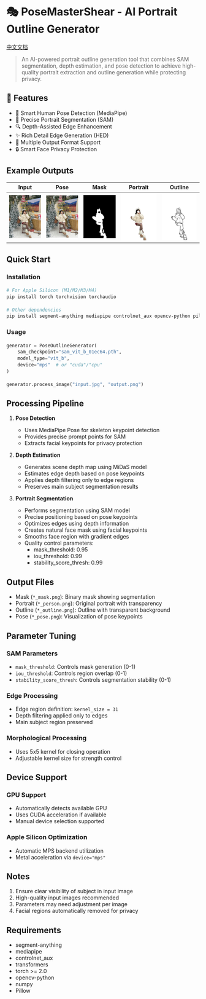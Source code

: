 # 🎭 PoseMasterShear - AI Portrait Outline Generator

[中文文档](README_CN.md)

> An AI-powered portrait outline generation tool that combines SAM segmentation, depth estimation, and pose detection to achieve high-quality portrait extraction and outline generation while protecting privacy.

## 🌟 Features

- 🤖 Smart Human Pose Detection (MediaPipe)
- 🎯 Precise Portrait Segmentation (SAM)
- 🔍 Depth-Assisted Edge Enhancement
- ✨ Rich Detail Edge Generation (HED)
- 🎨 Multiple Output Format Support
- 🔒 Smart Face Privacy Protection

## Example Outputs

| Input | Pose | Mask | Portrait | Outline |
|:-----:|:----:|:----:|:--------:|:-------:|
| <img src="demo/5.jpg" width="150"> | <img src="demo/5_mask_pose.png" width="150"> | <img src="demo/5_mask_mask.png" width="150"> | <img src="demo/5_mask_person.png" width="150"> | <img src="demo/5_mask_outline.png" width="150"> |

## Quick Start

### Installation
```bash
# For Apple Silicon (M1/M2/M3/M4)
pip install torch torchvision torchaudio

# Other dependencies
pip install segment-anything mediapipe controlnet_aux opencv-python pillow
```

### Usage
```python
generator = PoseOutlineGenerator(
    sam_checkpoint="sam_vit_b_01ec64.pth",
    model_type="vit_b",
    device="mps"  # or "cuda"/"cpu"
)

generator.process_image("input.jpg", "output.png")
```

## Processing Pipeline

1. **Pose Detection**
   - Uses MediaPipe Pose for skeleton keypoint detection
   - Provides precise prompt points for SAM
   - Extracts facial keypoints for privacy protection

2. **Depth Estimation**
   - Generates scene depth map using MiDaS model
   - Estimates edge depth based on pose keypoints
   - Applies depth filtering only to edge regions
   - Preserves main subject segmentation results

3. **Portrait Segmentation**
   - Performs segmentation using SAM model
   - Precise positioning based on pose keypoints
   - Optimizes edges using depth information
   - Creates natural face mask using facial keypoints
   - Smooths face region with gradient edges
   - Quality control parameters:
     - mask_threshold: 0.95
     - iou_threshold: 0.99
     - stability_score_thresh: 0.99

## Output Files

- Mask (`*_mask.png`): Binary mask showing segmentation
- Portrait (`*_person.png`): Original portrait with transparency
- Outline (`*_outline.png`): Outline with transparent background
- Pose (`*_pose.png`): Visualization of pose keypoints

## Parameter Tuning

### SAM Parameters
- `mask_threshold`: Controls mask generation (0-1)
- `iou_threshold`: Controls region overlap (0-1)
- `stability_score_thresh`: Controls segmentation stability (0-1)

### Edge Processing
- Edge region definition: `kernel_size = 31`
- Depth filtering applied only to edges
- Main subject region preserved

### Morphological Processing
- Uses 5x5 kernel for closing operation
- Adjustable kernel size for strength control

## Device Support

### GPU Support
- Automatically detects available GPU
- Uses CUDA acceleration if available
- Manual device selection supported

### Apple Silicon Optimization
- Automatic MPS backend utilization
- Metal acceleration via `device="mps"`

## Notes

1. Ensure clear visibility of subject in input image
2. High-quality input images recommended
3. Parameters may need adjustment per image
4. Facial regions automatically removed for privacy

## Requirements

- segment-anything
- mediapipe
- controlnet_aux
- transformers
- torch >= 2.0
- opencv-python
- numpy
- Pillow
